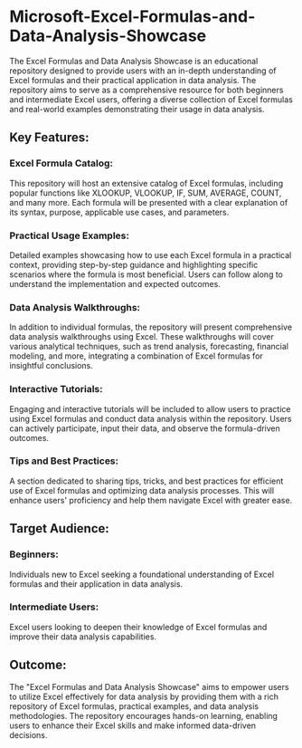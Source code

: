 # Microsoft-Excel-Formulas-and-Data-Analysis-Showcase
The Excel Formulas and Data Analysis Showcase is an educational repository designed to provide users with an in-depth understanding of Excel formulas and their practical application in data analysis. The repository aims to serve as a comprehensive resource for both beginners and intermediate Excel users, offering a diverse collection of Excel formulas and real-world examples demonstrating their usage in data analysis.

## Key Features:

### Excel Formula Catalog:
This repository will host an extensive catalog of Excel formulas, including popular functions like XLOOKUP, VLOOKUP, IF, SUM, AVERAGE, COUNT, and many more. Each formula will be presented with a clear explanation of its syntax, purpose, applicable use cases, and parameters.

### Practical Usage Examples:
Detailed examples showcasing how to use each Excel formula in a practical context, providing step-by-step guidance and highlighting specific scenarios where the formula is most beneficial. Users can follow along to understand the implementation and expected outcomes.

### Data Analysis Walkthroughs:
In addition to individual formulas, the repository will present comprehensive data analysis walkthroughs using Excel. These walkthroughs will cover various analytical techniques, such as trend analysis, forecasting, financial modeling, and more, integrating a combination of Excel formulas for insightful conclusions.

### Interactive Tutorials:
Engaging and interactive tutorials will be included to allow users to practice using Excel formulas and conduct data analysis within the repository. Users can actively participate, input their data, and observe the formula-driven outcomes.

### Tips and Best Practices:
A section dedicated to sharing tips, tricks, and best practices for efficient use of Excel formulas and optimizing data analysis processes. This will enhance users' proficiency and help them navigate Excel with greater ease.

## Target Audience:

### Beginners: 
Individuals new to Excel seeking a foundational understanding of Excel formulas and their application in data analysis.
### Intermediate Users: 
Excel users looking to deepen their knowledge of Excel formulas and improve their data analysis capabilities.

## Outcome:
The "Excel Formulas and Data Analysis Showcase" aims to empower users to utilize Excel effectively for data analysis by providing them with a rich repository of Excel formulas, practical examples, and data analysis methodologies. The repository encourages hands-on learning, enabling users to enhance their Excel skills and make informed data-driven decisions.

